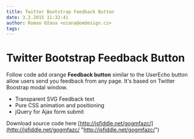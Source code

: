 ```yaml
---
title: Twitter Bootstrap Feedback Button
date: 3.2.2015 11:32:41
author: Roman Ožana <ozana@omdesign.cz>
tags: 
---
```



# Twitter Bootstrap Feedback Button

Follow code add orange **Feedback button** similar to the UserEcho button allow users send you feedback from any page. It's based on Twitter Boostrap modal window.

- Transparent SVG Feedback text
- Pure CSS animation and positioning
- jQuery for Ajax form submit

 Download source code here [http://jsfiddle.net/gogmfazc/](http://jsfiddle.net/gogmfazc/ "http://jsfiddle.net/gogmfazc/")